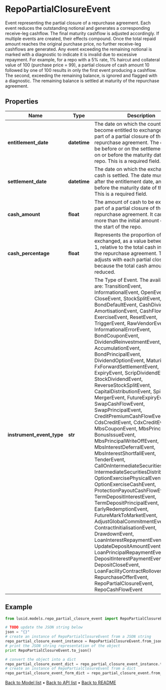 # RepoPartialClosureEvent

Event representing the partial closure of a repurchase   agreement. Each event reduces the outstanding notional   and generates a corresponding receive-leg cashflow. The   final maturity cashflow is adjusted accordingly.    If multiple events are created, their effects compound.   Once the total repaid amount reaches the original purchase   price, no further receive-leg cashflows are generated. Any   event exceeding the remaining notional is marked with a   diagnostic to indicate it is invalid due to excessive repayment.    For example, for a repo with a 5% rate, 1% haircut and   collateral value of 100 (purchase price = 99), a partial   closure of cash amount 10 followed by one of 100 results in   only the first event producing a cashflow. The second,   exceeding the remaining balance, is ignored and flagged   with a diagnostic. The remaining balance is settled at   maturity of the repurchase agreement.

## Properties
Name | Type | Description | Notes
------------ | ------------- | ------------- | -------------
**entitlement_date** | **datetime** | The date on which the counterparties become entitled   to exchange cash as part of a partial closure of the   repurchase agreement. The date must be before or on   the settlement date, and on or before the maturity   date of the repo. This is a required field. | [optional] 
**settlement_date** | **datetime** | The date on which the exchange of cash is settled.   The date must be on or after the entitlement date,  and on or before the maturity date of the repo.   This is a required field. | [optional] 
**cash_amount** | **float** | The amount of cash to be exchanged as part of   a partial closure of the repurchase agreement.  It cannot be more than the initial amount of   cash at the start of the repo. | [optional] 
**cash_percentage** | **float** | Represents the proportion of cash exchanged, as   a value between 0 and 1, relative to the total   cash involved in the repurchase agreement.  This value adjusts with each partial closure,   because the total cash amount is reduced. | [optional] 
**instrument_event_type** | **str** | The Type of Event. The available values are: TransitionEvent, InformationalEvent, OpenEvent, CloseEvent, StockSplitEvent, BondDefaultEvent, CashDividendEvent, AmortisationEvent, CashFlowEvent, ExerciseEvent, ResetEvent, TriggerEvent, RawVendorEvent, InformationalErrorEvent, BondCouponEvent, DividendReinvestmentEvent, AccumulationEvent, BondPrincipalEvent, DividendOptionEvent, MaturityEvent, FxForwardSettlementEvent, ExpiryEvent, ScripDividendEvent, StockDividendEvent, ReverseStockSplitEvent, CapitalDistributionEvent, SpinOffEvent, MergerEvent, FutureExpiryEvent, SwapCashFlowEvent, SwapPrincipalEvent, CreditPremiumCashFlowEvent, CdsCreditEvent, CdxCreditEvent, MbsCouponEvent, MbsPrincipalEvent, BonusIssueEvent, MbsPrincipalWriteOffEvent, MbsInterestDeferralEvent, MbsInterestShortfallEvent, TenderEvent, CallOnIntermediateSecuritiesEvent, IntermediateSecuritiesDistributionEvent, OptionExercisePhysicalEvent, OptionExerciseCashEvent, ProtectionPayoutCashFlowEvent, TermDepositInterestEvent, TermDepositPrincipalEvent, EarlyRedemptionEvent, FutureMarkToMarketEvent, AdjustGlobalCommitmentEvent, ContractInitialisationEvent, DrawdownEvent, LoanInterestRepaymentEvent, UpdateDepositAmountEvent, LoanPrincipalRepaymentEvent, DepositInterestPaymentEvent, DepositCloseEvent, LoanFacilityContractRolloverEvent, RepurchaseOfferEvent, RepoPartialClosureEvent, RepoCashFlowEvent | 

## Example

```python
from lusid.models.repo_partial_closure_event import RepoPartialClosureEvent

# TODO update the JSON string below
json = "{}"
# create an instance of RepoPartialClosureEvent from a JSON string
repo_partial_closure_event_instance = RepoPartialClosureEvent.from_json(json)
# print the JSON string representation of the object
print RepoPartialClosureEvent.to_json()

# convert the object into a dict
repo_partial_closure_event_dict = repo_partial_closure_event_instance.to_dict()
# create an instance of RepoPartialClosureEvent from a dict
repo_partial_closure_event_form_dict = repo_partial_closure_event.from_dict(repo_partial_closure_event_dict)
```
[Back to Model list](../README.md#documentation-for-models) &#8226; [Back to API list](../README.md#documentation-for-api-endpoints) &#8226; [Back to README](../README.md)


